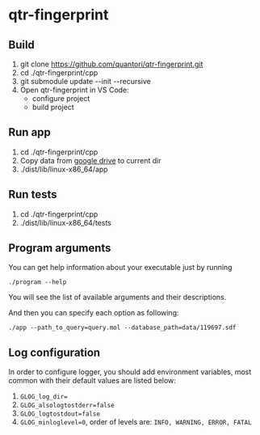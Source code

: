 # qtr-fingerprint

## Build
1. git clone https://github.com/quantori/qtr-fingerprint.git
2. cd ./qtr-fingerprint/cpp
3. git submodule update --init --recursive
4. Open qtr-fingerprint in VS Code:
   - configure project
   - build project

## Run app
1. cd ./qtr-fingerprint/cpp
2. Copy data from [google drive](https://drive.google.com/drive/u/3/folders/1VrQjWSKFtYdBeHLVDyrCrQFrxso3j45w) to current dir
3. ./dist/lib/linux-x86_64/app

## Run tests
1. cd ./qtr-fingerprint/cpp
2. ./dist/lib/linux-x86_64/tests

## Program arguments

You can get help information about your executable just by running 

`./program --help`

You will see the list of available arguments and their descriptions.

And then you can specify each option as following:

`./app --path_to_query=query.mol --database_path=data/119697.sdf`

## Log configuration

In order to configure logger, you should add environment variables, 
most common with their default values are listed below:
1. `GLOG_log_dir=`
2. `GLOG_alsologtostderr=false`
3. `GLOG_logtostdout=false`
4. `GLOG_minloglevel=0`, order of levels are: `INFO, WARNING, ERROR, FATAL`
